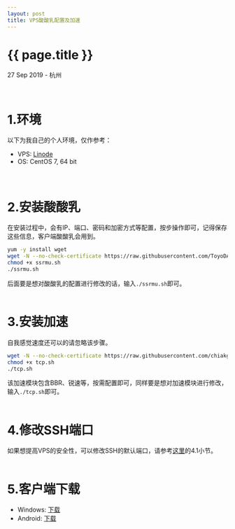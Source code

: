 ```yaml
---
layout: post
title: VPS酸酸乳配置及加速
---
```


{{ page.title }}
================

<p class="meta">27 Sep 2019 - 杭州</p>

<br> 

# 1.环境
以下为我自己的个人环境，仅作参考：
* VPS:  [Linode](https://manager.linode.com/)
* OS:   CentOS 7, 64 bit
<br><br><br>

# 2.安装酸酸乳

在安装过程中，会有IP、端口、密码和加密方式等配置，按步操作即可，记得保存这些信息，客户端酸酸乳会用到。

```bash
yum -y install wget
wget -N --no-check-certificate https://raw.githubusercontent.com/ToyoDAdoubi/doubi/master/ssrmu.sh
chmod +x ssrmu.sh
./ssrmu.sh
```

后面要是想对酸酸乳的配置进行修改的话，输入`./ssrmu.sh`即可。
<br><br>

# 3.安装加速

自我感觉速度还可以的请忽略该步骤。

```bash
wget -N --no-check-certificate https://raw.githubusercontent.com/chiakge/Linux-NetSpeed/master/tcp.sh
chmod +x tcp.sh
./tcp.sh
```

该加速模块包含BBR、锐速等，按需配置即可，同样要是想对加速模块进行修改，输入`./tcp.sh`即可。
<br><br>

# 4.修改SSH端口  

如果想提高VPS的安全性，可以修改SSH的默认端口，请参考[这里](https://doycode.github.io/posts/develop/2019/09/23/%E6%9C%8D%E5%8A%A1%E5%99%A8SS%E9%85%8D%E7%BD%AE%E5%8F%8ABBR%E5%8A%A0%E9%80%9F.html)的4.1小节。
<br><br>

# 5.客户端下载
* Windows:  <a href="/downloads/ssr_windows_4.9.0.7z" target="_blank">下载</a>
* Android:  <a href="/downloads/ssr_android_3.5.4.apk" target="_blank">下载</a>
<br><br>